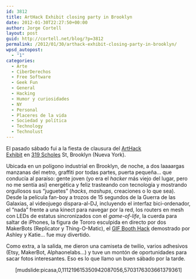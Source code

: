 ```yaml
---
id: 3812
title: ArtHack Exhibit closing party in Brooklyn
date: 2012-01-30T22:27:50+00:00
author: Jorge Cortell
layout: post
guid: http://cortell.net/blog/?p=3812
permalink: /2012/01/30/arthack-exhibit-closing-party-in-brooklyn/
wpsd_autopost:
  - "1"
categories:
  - Arte
  - CiberDerechos
  - Free Software
  - Geek Fun
  - General
  - Hacking
  - Humor y curiosidades
  - NY
  - Personal
  - Placeres de la vida
  - Sociedad y polí­tica
  - Technology
  - Technolust
---
```

El pasado sábado fui a la fiesta de clausura del <a title="http://arthackday.net/319scholes/" href="http://arthackday.net/319scholes/" target="_blank">ArtHack Exhibit</a> en <a title="http://319scholes.org/art-hack-day/" href="http://319scholes.org/art-hack-day/" target="_blank">319 Scholes</a> St, Brooklyn (Nueva York).

Ubicada en un polígono industrial en Brooklyn, de noche, a dos laaaargas manzanas del metro, graffiti por todas partes, puerta pequeña&#8230; que conducía al paraíso: gente joven (yo era el _hacker_ más viejo del lugar, pero no me sentía así) energética y feliz trasteando con tecnología y mostrando orgullosos sus &#8220;juguetes&#8221; (_hacks_, _mashups_, creaciones o lo que sea). Desde la película fan-boy a trozos de 15 segundos de la Guerra de las Galaxias, al videojuego dispara-al-DJ, incluyendo el interfaz bici-ordenador, el &#8220;nada&#8221; frente a una kinect para navegar por la red, los routers en mesh con LEDs de estatus sincronizados con el _game-of-life_, la cuerda para saltar de iPhones, la figura de Tororo esculpida en directo por dos MakerBots (Replicator y Thing-O-Matic), el <a title="http://gif.ahprojects.com/" href="http://gif.ahprojects.com/" target="_blank">GIF Booth Hack</a> demostrado por Ashley y Katie&#8230; fue muy divertido.

Como extra, a la salida, me dieron una camiseta de twilio, varios adhesivos (Etsy, MakerBot, Alphaonelabs&#8230;) y tuve un montón de oportunidades para sacar fotos interesantes. Eso es lo que llamo un buen sábado por la tarde.

<p style="text-align: center">
  [mudslide:picasa,0,111219615350942087056,5703176303661379361]
</p>